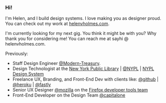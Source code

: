 ### Hi!

I'm Helen, and I build design systems. I love making you as designer proud. You can check out my work at [helenvholmes.com](https://helenvholmes.com).

I'm currently looking for my next gig. You think it might be with you? Why thank you for considering me! You can reach me at sayhi @ helenvholmes.com.

Previously:
- Staff Design Engineer [@Modern-Treasury](https://github.com/Modern-Treasury).
- Design Technologist at the [New York Public Library](https://www.nypl.org/) | [@NYPL](https://github.com/NYPL) | [NYPL Design System](https://github.com/NYPL/nypl-design-system)
- Freelance UX, Branding, and Front-End Dev with clients like: [@github](https://github.com/github) | [@heroku](https://github.com/heroku) | [@fastly](https://github.com/fastly) 
- Senior UX Designer [@mozilla](https://github.com/mozilla) on the [Firefox developer tools team](https://developer.mozilla.org/en-US/docs/Tools)
- Front-End Developer on the Design Team [@capitalone](https://github.com/capitalone)
